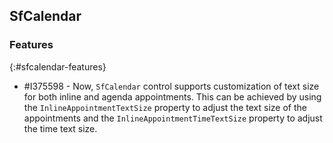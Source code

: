 ## SfCalendar

### Features
{:#sfcalendar-features}

* \#I375598 - Now, `SfCalendar` control supports customization of text size for both inline and agenda appointments. This can be achieved by using the `InlineAppointmentTextSize` property to adjust the text size of the appointments and the `InlineAppointmentTimeTextSize` property to adjust the time text size.

